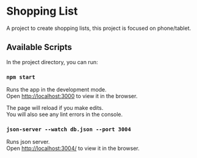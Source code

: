 # Shopping List

A project to create shopping lists, this project is focused on phone/tablet.

## Available Scripts

In the project directory, you can run:

### `npm start`

Runs the app in the development mode.\
Open [http://localhost:3000](http://localhost:3000) to view it in the browser.

The page will reload if you make edits.\
You will also see any lint errors in the console.

### `json-server --watch db.json --port 3004`

Runs json server.\
Open [http://localhost:3004/](http://localhost:3004) to view it in the browser.

